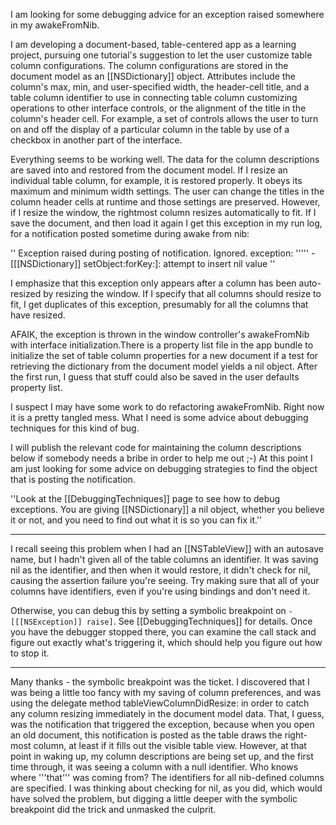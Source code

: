 I am looking for some debugging advice for an exception raised somewhere in my awakeFromNib.

I am developing a document-based, table-centered app as a learning project, pursuing one tutorial's suggestion to let the user customize
table column configurations. The column configurations are stored in the document model as an [[NSDictionary]] object. Attributes include
the column's max, min, and user-specified width, the header-cell title, and a table column identifier to use in connecting table column
customizing operations to other interface controls, or the alignment of the title in the column's header cell. For example, a set of controls
allows the user to turn on and off the display of a particular column in the table by use of a checkbox in another part of the interface.

Everything seems to be working well. The data for the column descriptions are saved into and restored from the document model. If
I resize an individual table column, for example, it is restored properly. It obeys its maximum and minimum width settings. The
user can change the titles in the column header cells at runtime and those settings are preserved. However,
if I resize the window, the rightmost column resizes automatically to fit. If I save the document, and then load it again I get this
exception in my run log, for a notification posted sometime during awake from nib:

''
Exception raised during posting of notification.  Ignored.  exception: ''''' -[[[NSDictionary]] setObject:forKey:]: attempt to insert nil value
''

I emphasize that this exception only appears after a column has been auto-resized by resizing the window. If I specify that all columns
should resize to fit, I get duplicates of this exception, presumably for all the columns that have resized.

AFAIK, the exception is thrown in the window controller's awakeFromNib with interface initialization.There is a property list file in
the app bundle to initialize the set of table column properties for a new document if a test for retrieving the dictionary from the
document model yields a nil object. After the first run, I guess that stuff could also be saved in the user defaults property list.

I suspect I may have some work to do refactoring awakeFromNib. Right now it is a pretty tangled mess. What I need is some advice
about debugging techniques for this kind of bug.

I will publish the relevant code for maintaining the column descriptions below if somebody needs a bribe in order to help me out  ;-)
At this point I am just looking for some advice on debugging strategies to find the object that is posting the notification.

''Look at the [[DebuggingTechniques]] page to see how to debug exceptions. You are giving [[NSDictionary]] a nil object, whether you believe it or not, and you need to find out what it is so you can fix it.''

----

I recall seeing this problem when I had an [[NSTableView]] with an autosave name, but I hadn't given all of the table columns an identifier. It was saving nil as the identifier, and then when it would restore, it didn't check for nil, causing the assertion failure you're seeing. Try making sure that all of your columns have identifiers, even if you're using bindings and don't need it.

Otherwise, you can debug this by setting a symbolic breakpoint on <code>-[[[NSException]] raise]</code>. See [[DebuggingTechniques]] for details. Once you have the debugger stopped there, you can examine the call stack and figure out exactly what's triggering it, which should help you figure out how to stop it.

----

Many thanks - the symbolic breakpoint was the ticket. I discovered that I was being a little too fancy with my saving of column preferences,
and was using the delegate method tableViewColumnDidResize: in order to catch any column resizing immediately in the document
model data. That, I guess, was the notification that triggered the exception, because when you open an old document, this notification is
posted as the table draws the right-most column, at least if it fills out the visible table view. However, at that point in waking up, my column
descriptions are being set up, and the first time through, it was seeing a column with a null identifier. Who knows where '''that''' was coming
from? The identifiers for all nib-defined columns are specified. I was thinking about checking for nil, as you did, which would have solved the
problem, but digging a little deeper with the symbolic breakpoint did the trick and unmasked the culprit.